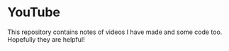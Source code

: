 # YouTube
This repository contains notes of videos I have made and some code too. Hopefully they are helpful!

